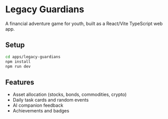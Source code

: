 # Legacy Guardians

A financial adventure game for youth, built as a React/Vite TypeScript web app.

## Setup

```bash
cd apps/legacy-guardians
npm install
npm run dev
```

## Features
- Asset allocation (stocks, bonds, commodities, crypto)
- Daily task cards and random events
- AI companion feedback
- Achievements and badges
